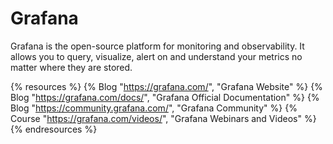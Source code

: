 # Grafana

Grafana is the open-source platform for monitoring and observability. It allows you to query, visualize, alert on and understand your metrics no matter where they are stored.

{% resources %}
  {% Blog "https://grafana.com/", "Grafana Website" %}
  {% Blog "https://grafana.com/docs/", "Grafana Official Documentation" %}
  {% Blog "https://community.grafana.com/", "Grafana Community" %}
  {% Course "https://grafana.com/videos/", "Grafana Webinars and Videos" %}
{% endresources %}